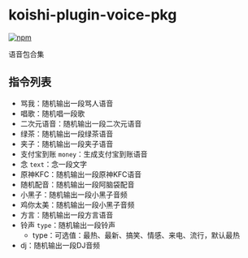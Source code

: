 # koishi-plugin-voice-pkg

[![npm](https://img.shields.io/npm/v/koishi-plugin-voice-pkg?style=flat-square)](https://www.npmjs.com/package/koishi-plugin-voice-pkg)

语音包合集

## 指令列表

- 骂我：随机输出一段骂人语音
- 唱歌：随机唱一段歌
- 二次元语音：随机输出一段二次元语音
- 绿茶：随机输出一段绿茶语音
- 夹子：随机输出一段夹子语音
- 支付宝到账 `money`：生成支付宝到账语音
- 念 `text`：念一段文字
- 原神KFC：随机输出一段原神KFC语音
- 随机配音：随机输出一段阿脑袋配音
- 小黑子：随机输出一段小黑子音频
- 鸡你太美：随机输出一段小黑子音频
- 方言：随机输出一段方言语音
- 铃声 `type`：随机输出一段铃声
    - type：可选值：最热、最新、搞笑、情感、来电、流行，默认最热
- dj：随机输出一段DJ音频
